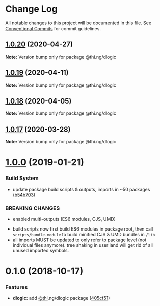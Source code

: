 # Change Log

All notable changes to this project will be documented in this file.
See [Conventional Commits](https://conventionalcommits.org) for commit guidelines.

## [1.0.20](https://github.com/thi-ng/umbrella/compare/@thi.ng/dlogic@1.0.19...@thi.ng/dlogic@1.0.20) (2020-04-27)

**Note:** Version bump only for package @thi.ng/dlogic





## [1.0.19](https://github.com/thi-ng/umbrella/compare/@thi.ng/dlogic@1.0.18...@thi.ng/dlogic@1.0.19) (2020-04-11)

**Note:** Version bump only for package @thi.ng/dlogic





## [1.0.18](https://github.com/thi-ng/umbrella/compare/@thi.ng/dlogic@1.0.17...@thi.ng/dlogic@1.0.18) (2020-04-05)

**Note:** Version bump only for package @thi.ng/dlogic





## [1.0.17](https://github.com/thi-ng/umbrella/compare/@thi.ng/dlogic@1.0.16...@thi.ng/dlogic@1.0.17) (2020-03-28)

**Note:** Version bump only for package @thi.ng/dlogic





# [1.0.0](https://github.com/thi-ng/umbrella/compare/@thi.ng/dlogic@0.1.2...@thi.ng/dlogic@1.0.0) (2019-01-21)

### Build System

* update package build scripts & outputs, imports in ~50 packages ([b54b703](https://github.com/thi-ng/umbrella/commit/b54b703))

### BREAKING CHANGES

* enabled multi-outputs (ES6 modules, CJS, UMD)

- build scripts now first build ES6 modules in package root, then call
  `scripts/bundle-module` to build minified CJS & UMD bundles in `/lib`
- all imports MUST be updated to only refer to package level
  (not individual files anymore). tree shaking in user land will get rid of
  all unused imported symbols.

# 0.1.0 (2018-10-17)

### Features

* **dlogic:** add [@thi](https://github.com/thi).ng/dlogic package ([405cf51](https://github.com/thi-ng/umbrella/commit/405cf51))
